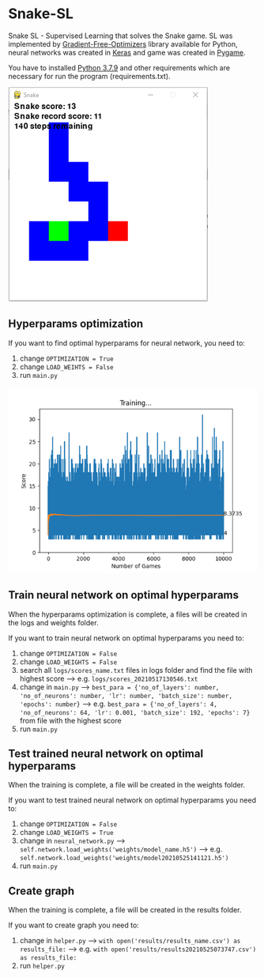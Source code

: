 # Snake-SL

Snake SL - Supervised Learning that solves the Snake game. SL was implemented
by [Gradient-Free-Optimizers](https://github.com/SimonBlanke/Gradient-Free-Optimizers) library available for Python,
neural networks was created in [Keras](https://keras.io/) and game was created in [Pygame](https://www.pygame.org/news).

You have to installed [Python 3.7.9](https://www.python.org/downloads/release/python-379/) and other requirements which
are necessary for run the program (requirements.txt).

![Example](https://github.com/petomuro/Snake-SL/blob/main/Game.PNG)

## Hyperparams optimization

If you want to find optimal hyperparams for neural network, you need to:

1. change `OPTIMIZATION = True`
2. change `LOAD_WEIHTS = False`
3. run `main.py`

![Example](https://github.com/petomuro/Snake-SL/blob/main/Training_final_100k.png)

## Train neural network on optimal hyperparams

When the hyperparams optimization is complete, a files will be created in the logs and weights folder.

If you want to train neural network on optimal hyperparams you need to:

1. change `OPTIMIZATION = False`
2. change `LOAD_WEIGHTS = False`
3. search all `logs/scores_name.txt` files in logs folder and find the file with highest score -->
   e.g. `logs/scores_20210517130546.txt`
4. change in `main.py`
   --> `best_para = {'no_of_layers': number, 'no_of_neurons': number, 'lr': number, 'batch_size': number, 'epochs': number}`
   --> e.g. `best_para = {'no_of_layers': 4, 'no_of_neurons': 64, 'lr': 0.001, 'batch_size': 192, 'epochs': 7}` from
   file with the highest score
5. run `main.py`

## Test trained neural network on optimal hyperparams

When the training is complete, a file will be created in the weights folder.

If you want to test trained neural network on optimal hyperparams you need to:

1. change `OPTIMIZATION = False`
2. change `LOAD_WEIGHTS = True`
3. change in `neural_network.py` --> `self.network.load_weights('weights/model_name.h5')` -->
   e.g. `self.network.load_weights('weights/model20210525141121.h5')`
4. run `main.py`

## Create graph

When the training is complete, a file will be created in the results folder.

If you want to create graph you need to:

1. change in `helper.py` --> `with open('results/results_name.csv') as results_file:` -->
   e.g. `with open('results/results20210525073747.csv') as results_file:`
2. run `helper.py`
